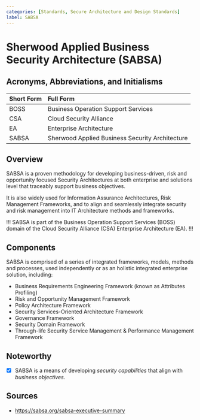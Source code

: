 ```yaml
---
categories: [Standards, Secure Architecture and Design Standards]
label: SABSA
---
```


# Sherwood Applied Business Security Architecture (SABSA)

## Acronyms, Abbreviations, and Initialisms

Short Form | Full Form
:--- | :---
BOSS | Business Operation Support Services
CSA | Cloud Security Alliance
EA | Enterprise Architecture
SABSA | Sherwood Applied Business Security Architecture

## Overview

SABSA is a proven methodology for developing business-driven, risk and opportunity focused Security Architectures at both enterprise and solutions level that traceably support business objectives.

It is also widely used for Information Assurance Architectures, Risk Management Frameworks, and to align and seamlessly integrate security and risk management into IT Architecture methods and frameworks.

!!!
SABSA is part of the Business Operation Support Services (BOSS) domain of the Cloud Security Alliance (CSA) Enterprise Architecture (EA).
!!!

## Components

SABSA is comprised of a series of integrated frameworks, models, methods and processes, used independently or as an holistic integrated enterprise solution, including:

- Business Requirements Engineering Framework (known as Attributes Profiling)
- Risk and Opportunity Management Framework
- Policy Architecture Framework
- Security Services-Oriented Architecture Framework
- Governance Framework
- Security Domain Framework
- Through-life Security Service Management & Performance Management Framework

## Noteworthy

- [x] SABSA is a means of developing *security capabilities* that align with *business objectives*.

## Sources

- https://sabsa.org/sabsa-executive-summary